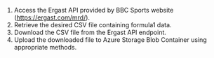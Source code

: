 1. Access the Ergast API provided by BBC Sports website (https://ergast.com/mrd/).
2. Retrieve the desired CSV file containing formula1 data.
4. Download the CSV file from the Ergast API endpoint.
5. Upload the downloaded file to Azure Storage Blob Container using appropriate methods.
